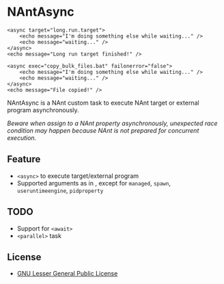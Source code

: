 # NAntAsync

    <async target="long.run.target">
        <echo message="I'm doing something else while waiting..." />
        <echo message="waiting..." />
    </async>
    <echo message="Long run target finished!" />

    <async exec="copy_bulk_files.bat" failonerror="false">
        <echo message="I'm doing something else while waiting..." />
        <echo message="waiting..." />
    </async>
    <echo message="File copied!" />

NAntAsync is a NAnt custom task to execute NAnt target or external program asynchronously.

*Beware when assign to a NAnt property asynchronously, unexpected race condition may happen because NAnt is not prepared for concurrent execution.*

## Feature

* `<async>` to execute target/external program
* Supported arguments as in <exec>, except for `managed`, `spawn`, `useruntimeengine`, `pidproperty`

## TODO

* Support for `<await>`
* `<parallel>` task

## License

* [GNU Lesser General Public License][1]


  [1]: http://www.gnu.org/copyleft/lgpl.html
